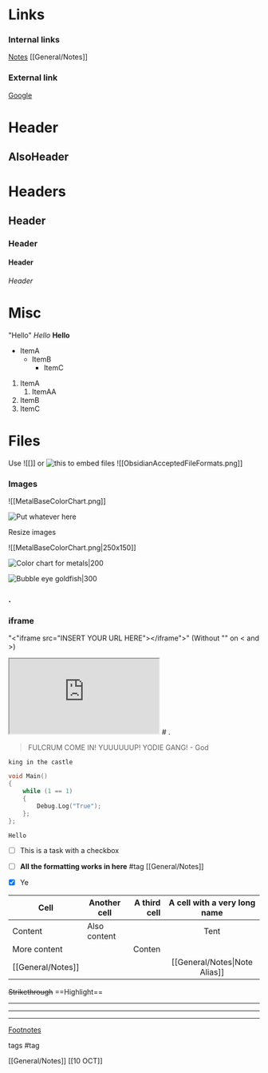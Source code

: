 # Links
### Internal links
[Notes](General/Notes.md)
[[General/Notes]]

### External link
[Google](https://www.google.com/)




Header
===

AlsoHeader
---

# Headers

## Header

### Header

#### Header

###### Header


# Misc

"Hello"
*Hello*
**Hello**

- ItemA
	- ItemB
		- ItemC

1. ItemA
	1. ItemAA
2. ItemB
3. ItemC

# Files

Use ![[]] or ![this]() to embed files
![[ObsidianAcceptedFileFormats.png]]
### Images

![[MetalBaseColorChart.png]]

![Put whatever here](MetalBaseColorChart.png)

Resize images

![[MetalBaseColorChart.png|250x150]]

![Color chart for metals|200](MetalBaseColorChart.png)

![Bubble eye goldfish|300](https://i.pinimg.com/736x/69/28/d1/6928d128f3681190941775b1d7001c8a--bubble-eye-goldfish-bubbles.jpg)

### .

### iframe

"<"iframe src="INSERT YOUR URL HERE"></iframe">" (Without "" on < and >)

<iframe src="https://www.youtube.com/embed/pnofpYHWHUo"> </iframe>
# .

> FULCRUM COME IN! YUUUUUUP! YODIE GANG!
> \- God


`king in the castle`

```C++
void Main()
{
	while (1 == 1)
	{
		Debug.Log("True");
	};
};
```

	Hello

- [ ] This is a task with a checkbox
- [ ] **All the formatting works in here** #tag  [[General/Notes]] 
- [x] Ye


Cell | Another cell | A third cell | A cell with a very long name
-- | -- | --: | :--:
Content | Also content | | Tent
More content | | Conten
[[General/Notes]] | | | [[General/Notes\|Note Alias]]


~~Strikethrough~~
==Highlight==

---
***
___

[Footnotes](https://help.obsidian.md/How+to/Format+your+notes#Footnotes)






tags
#tag



[[General/Notes]]
[[10 OCT]]


